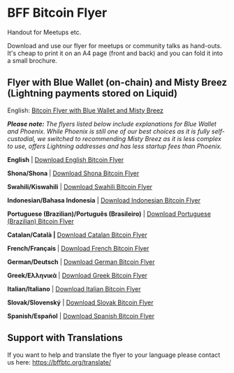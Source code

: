 # BFF Bitcoin Flyer
Handout for Meetups etc.

Download and use our flyer for meetups or community talks as hand-outs. It's cheap to print it on an A4 page (front and back) and you can fold it into a small brochure.

## Flyer with Blue Wallet (on-chain) and Misty Breez (Lightning payments stored on Liquid)
English: <a href="https://github.com/BFF-org/bitcoin-flyer/blob/main/EN-Bitcoin-flyer-BW-Misty.pdf">
Bitcoin Flyer with Blue Wallet and Misty Breez</a>

<p><em><strong>Please note:</strong> The flyers listed below include explanations for Blue Wallet and Phoenix. While Phoenix is still one of our best choices as it is fully self-custodial, we switched to recommending Misty Breez as it is less complex to use, offers Lightning addresses and has less startup fees than Phoenix.</em></p>
<p><strong>English</strong> | <a href="https://bffbtc.org/wp-content/uploads/2023/03/EN-Bitcoin-flyer-BW-Phoenix.pdf" target="_blank" rel="noopener">Download English Bitcoin Flyer</a></p>
<p><b>Shona/Shona </b>| <a href="https://bffbtc.org/wp-content/uploads/2023/05/SHO-Bitcoin-flyer-BW-Phoenix.pdf.pdf">Download Shona</a><a href="https://bffbtc.org/wp-content/uploads/2023/05/SHO-Bitcoin-flyer-BW-Phoenix.pdf.pdf"> Bitcoin Flyer</a></p>
<p><strong>Swahili/Kiswahili</strong> | <a href="https://bffbtc.org/wp-content/uploads/2023/04/SWA-Bitcoin-flyer-BW-Phoenix.pdf.pdf" target="_blank" rel="noopener">Download Swahili Bitcoin Flyer</a></p>
<p><strong>Indonesian/Bahasa Indonesia</strong> | <a href="https://bffbtc.org/wp-content/uploads/2023/12/INDONESIA-Bitcoin-flyer-BW-Phoenix.pdf">Download Indonesian Bitcoin Flyer</a></p>
<p><strong>Portuguese (Brazilian)/Português (Brasileiro)</strong> | <a href="https://bffbtc.org/wp-content/uploads/2023/04/PRT-Bitcoin-flyer-BW-Phoenix.pdf-2.pdf" target="_blank" rel="noopener">Download Portuguese (Brazilian) Bitcoin Flyer</a></p>
<p><strong>Catalan/Català |</strong> <a href="https://bffbtc.org/wp-content/uploads/2023/04/CAT-Bitcoin-flyer-BW-Phoenix.pdf.pdf" target="_blank" rel="noopener">Download</a><a href="https://bffbtc.org/wp-content/uploads/2023/04/CAT-Bitcoin-flyer-BW-Phoenix.pdf.pdf" target="_blank" rel="noopener"> Catalan</a><a href="https://bffbtc.org/wp-content/uploads/2023/04/CAT-Bitcoin-flyer-BW-Phoenix.pdf.pdf" target="_blank" rel="noopener"> Bitcoin Flyer</a></p>
<p><strong>French/Français </strong>| <a href="https://bffbtc.org/wp-content/uploads/2023/03/FR-Bitcoin-flyer-BW-Phoenix.pdf.pdf" target="_blank" rel="noopener">Download French Bitcoin Flyer</a></p>
<p><strong>German/Deutsch</strong> | <a href="https://bffbtc.org/wp-content/uploads/2023/03/GER-Bitcoin-flyer-BW-Phoenix.pdf.pdf" target="_blank" rel="noopener">Download German Bitcoin Flyer</a></p>
<p><strong>Greek/Ελληνικά </strong>| <a href="https://bffbtc.org/wp-content/uploads/2023/05/Copy-of-GR-Bitcoin-flyer-BW-Phoenix.pdf.pdf" target="_blank" rel="noopener">Download Greek</a><a href="https://bffbtc.org/wp-content/uploads/2023/05/Copy-of-GR-Bitcoin-flyer-BW-Phoenix.pdf.pdf" target="_blank" rel="noopener"> Bitcoin Flyer</a></p>
<p><strong>Italian/Italiano</strong> | <a href="https://bffbtc.org/wp-content/uploads/2023/04/IT-Bitcoin-flyer-BW-Phoenix.pdf.pdf" target="_blank" rel="noopener">Download Italian Bitcoin Flyer</a></p>
<p><strong>Slovak/Slovenský</strong> | <a href="https://bffbtc.org/wp-content/uploads/2023/03/SLO-Bitcoin-flyer-BW-Phoenix.pdf.pdf" target="_blank" rel="noopener">Download Slovak Bitcoin Flyer</a></p>
<p><strong>Spanish/Español</strong> | <a href="https://bffbtc.org/wp-content/uploads/2023/05/SPA-Bitcoin-flyer-BW-Phoenix.pdf.pdf" target="_blank" rel="noopener">Download Spanish Bitcoin Flyer</a></p>










## Support with Translations
If you want to help and translate the flyer to your language please contact us here: <a href="https://bffbtc.org/translate/">https://bffbtc.org/translate/</a>
